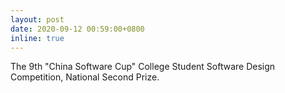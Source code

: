 ```yaml
---
layout: post
date: 2020-09-12 00:59:00+0800
inline: true
---
```


The 9th "China Software Cup" College Student Software Design Competition, National Second Prize.